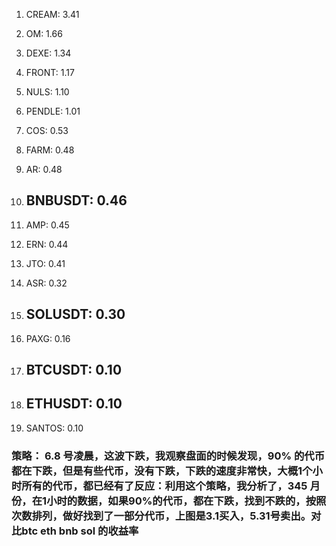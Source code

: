 1. CREAM: 3.41

2. OM: 1.66

3. DEXE: 1.34

4. FRONT: 1.17

5. NULS: 1.10

6. PENDLE: 1.01

7. COS: 0.53

8. FARM: 0.48

9. AR: 0.48

10. ## BNBUSDT: 0.46

11. AMP: 0.45

12. ERN: 0.44

13. JTO: 0.41

14. ASR: 0.32

15. ## SOLUSDT: 0.30

16. PAXG: 0.16

17. ## **BTCUSDT: 0.10**

18. ## ETHUSDT: 0.10

19. SANTOS: 0.10

    





### 策略： 6.8 号凌晨，这波下跌，我观察盘面的时候发现，90% 的代币都在下跌，但是有些代币，没有下跌，下跌的速度非常快，大概1个小时所有的代币，都已经有了反应：利用这个策略，我分析了，345 月份，在1小时的数据，如果90%的代币，都在下跌，找到不跌的，按照次数排列，做好找到了一部分代币，上图是3.1买入，5.31号卖出。对比btc eth bnb sol 的收益率

